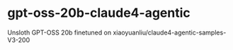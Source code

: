 # gpt-oss-20b-claude4-agentic
Unsloth GPT-OSS 20b finetuned on xiaoyuanliu/claude4-agentic-samples-V3-200
